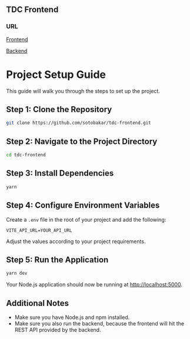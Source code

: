 ## TDC Frontend


### URL
[Frontend](https://tdc-frontend.patricksantino.com)

[Backend](https://tdc-backend.patricksantino.com)

# Project Setup Guide

This guide will walk you through the steps to set up the project.

## Step 1: Clone the Repository

```bash
git clone https://github.com/sotobakar/tdc-frontend.git
```

## Step 2: Navigate to the Project Directory

```bash
cd tdc-frontend
```

## Step 3: Install Dependencies

```bash
yarn
```

## Step 4: Configure Environment Variables

Create a `.env` file in the root of your project and add the following:

```dotenv
VITE_API_URL=YOUR_API_URL
```

Adjust the values according to your project requirements.

## Step 5: Run the Application

```bash
yarn dev
```

Your Node.js application should now be running at [http://localhost:5000](http://localhost:5000).

## Additional Notes

- Make sure you have Node.js and npm installed.
- Make sure you also run the backend, because the frontend will hit the REST API provided by the backend.